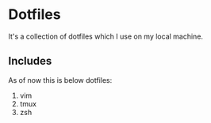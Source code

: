 # Dotfiles
It's a collection of dotfiles which I use on my local machine. 

## Includes
As of now this is below dotfiles:

1. vim
2. tmux
3. zsh
